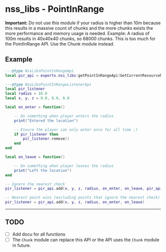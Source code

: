 # nss_libs - PointInRange

__Important:__ Do not use this module if your radius is higher than 10m because this results in a massive count of
chunks and the more chunks exists the more performance and memory usage is needed. Example: A radius of 100m results in
40x40x40 chunks, so 68000 chunks. This is too much for the PointInRange API. Use the Chunk module instead.

## Example

```lua
---@type NssLibsPointInRangeApi
local pir_api = exports.nss_libs:getPointInRangeApi(GetCurrentResourceName())

---@type NssLibsPointInRangeListenerApi
local pir_listener
local radius = 10.0
local x, y, z = 0.0, 0.0, 0.0

local on_enter = function()

    -- Do something when player enters the radius
    print("Entered the location")

    -- Ensure the player can only enter once for all time ;)
    if pir_listener then
        pir_listener.remove()
    end
end

local on_leave = function()

    -- Do something when player leaves the radius
    print("Left the location")
end

-- Ignore the nearest check
pir_listener = pir_api.add(x, y, z, radius, on_enter, on_leave, pir_api.IGNORE_NEAREST_CHECK)

-- Nearest point wins (excluding points that ignore the nearest check)
pir_listener = pir_api.add(x, y, z, radius, on_enter, on_leave)
```

--------------------------------------------------------------

## TODO

- [ ] Add docu for all functions
- [ ] The `Chunk` module can replace this API or the API uses the `Chunk` module in future.